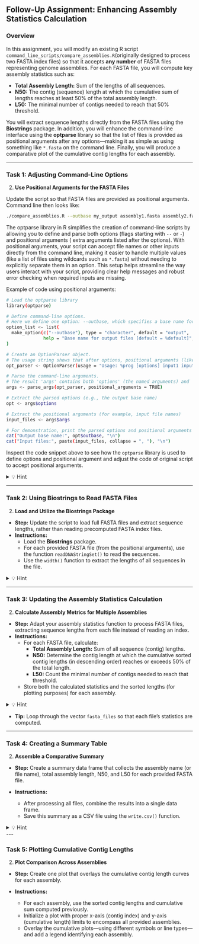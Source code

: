 ## Follow-Up Assignment: Enhancing Assembly Statistics Calculation

### Overview

In this assignment, you will modify an existing R script
`command_line_scripts/compare_assemblies.R`(originally designed to process
two FASTA index files) so that it accepts **any number**  of FASTA files representing
genome assemblies. For each FASTA file, you will compute key assembly statistics such as:

- **Total Assembly Length:**  Sum of the lengths of all sequences.
- **N50:**  The contig (sequence) length at which the cumulative sum of lengths reaches at
  least 50% of the total assembly length.
- **L50:**  The minimal number of contigs needed to reach that 50% threshold.

You will extract sequence lengths directly from the FASTA files using the **Biostrings**
package. In addition, you will enhance the command-line interface using the **optparse**
library so that the list of files is provided as positional arguments after any
options—making it as simple as using something like `*.fasta` on the command line.
Finally, you will produce a comparative plot of the cumulative contig lengths for each
assembly.


---

### Task 1: Adjusting Command-Line Options

2. **Use Positional Arguments for the FASTA Files**

Update the script so that FASTA files are provided as positional arguments.
  Command line then looks like:

```bash
./compare_assemblies.R --outbase my_output assembly1.fasta assembly2.fasta assembly3.fasta ...
```

The optparse library in R simplifies the creation of command-line scripts by allowing you
to define and parse both options (flags starting with `--` or `-`) and positional arguments (
extra arguments listed after the options). With positional arguments, your script can
accept file names or other inputs directly from the command line, making it easier to
handle multiple values (like a list of files using wildcards such as `*.fasta`) without
needing to explicitly separate them in an option. This setup helps streamline the way
users interact with your script, providing clear help messages and robust error checking
when required inputs are missing.

Example of code using positional arguments:

```bash
# Load the optparse library
library(optparse)

# Define command-line options.
# Here we define one option: --outbase, which specifies a base name for output files.
option_list <- list(
  make_option(c("--outbase"), type = "character", default = "output",
              help = "Base name for output files [default = %default]", metavar = "character")
)

# Create an OptionParser object.
# The usage string shows that after options, positional arguments (like input files) must be provided.
opt_parser <- OptionParser(usage = "Usage: %prog [options] input1 input2 ...", option_list = option_list)

# Parse the command-line arguments.
# The result 'args' contains both 'options' (the named arguments) and 'args' (the positional arguments).
args <- parse_args(opt_parser, positional_arguments = TRUE)

# Extract the parsed options (e.g., the output base name)
opt <- args$options

# Extract the positional arguments (for example, input file names)
input_files <- args$args

# For demonstration, print the parsed options and positional arguments
cat("Output base name:", opt$outbase, "\n")
cat("Input files:", paste(input_files, collapse = ", "), "\n")

````
Inspect the code snippet above to see how the `optparse` library is used to define options and positional argument and adjust
the code of original script to accept positional arguments. 

<details>
<summary>💡 Hint</summary>
Your code snippet might look like:

```R
library(optparse)

# Define command-line options only for output basename
option_list <- list(
  make_option(c("--outbase"), type = "character", default = "assembly_output",
              help = "Base name for output files [default = %default]", metavar = "character")
)

# Update usage to reflect that the FASTA files are positional arguments
opt_parser <- OptionParser(usage = "Usage: %prog [options] fasta_file1 fasta_file2 ...", option_list = option_list)

# Parse arguments: the result will include both options and positional arguments
args <- parse_args(opt_parser, positional_arguments = TRUE)

# Extract the options and the positional arguments (FASTAs)
opt <- args$options
fasta_files <- args$args

# Ensure at least one FASTA file is provided
if (length(fasta_files) < 1) {
  print_help(opt_parser)
  stop("At least one FASTA file must be provided as a positional argument.", call. = FALSE)
}
```

</details>


---

### Task 2: Using Biostrings to Read FASTA Files

2. **Load and Utilize the Biostrings Package**

- **Step:**  Update the script to load full FASTA files and extract sequence lengths,
  rather than reading precomputed FASTA index files.
- **Instructions:**
    - Load the **Biostrings**  package.
    - For each provided FASTA file (from the positional arguments), use the function
      `readDNAStringSet()` to read the sequences.
    - Use the `width()` function to extract the lengths of all sequences in the file.

<details>
<summary>💡 Hint</summary>

```R
library(Biostrings)

# For a given FASTA file (fa_file):
seqs <- readDNAStringSet(fa_file)
contig_lengths <- width(seqs)
```
</details>

---

### Task 3: Updating the Assembly Statistics Calculation

2. **Calculate Assembly Metrics for Multiple Assemblies**

- **Step:**  Adapt your assembly statistics function to process FASTA files, extracting
  sequence lengths from each file instead of reading an index.
- **Instructions:**
    - For each FASTA file, calculate:
        - **Total Assembly Length:**  Sum of all sequence (contig) lengths.
        - **N50:**  Determine the contig length at which the cumulative sorted contig
          lengths (in descending order) reaches or exceeds 50% of the total length.
        - **L50:**  Count the minimal number of contigs needed to reach that threshold.
    - Store both the calculated statistics and the sorted lengths (for plotting purposes)
      for each assembly.

<details>
<summary>💡 Hint</summary> 

```R
calculate_assembly_stats <- function(fa_file) {
  seqs <- readDNAStringSet(fa_file)
  contig_lengths <- width(seqs)
  total_length <- sum(contig_lengths)

  sorted_lengths <- sort(contig_lengths, decreasing = TRUE)
  cumsum_lengths <- cumsum(sorted_lengths)

  L50 <- which(cumsum_lengths >= total_length / 2)[1]
  N50 <- sorted_lengths[L50]

  list(total_length = total_length, N50 = N50, L50 = L50,
       sorted_lengths = sorted_lengths, cumsum = cumsum_lengths)
}
```
</details>

- **Tip:**  Loop through the vector `fasta_files` so that each file’s statistics are
  computed.

---

### Task 4: Creating a Summary Table

2. **Assemble a Comparative Summary**

- **Step:**  Create a summary data frame that collects the assembly name (or file name),
  total assembly length, N50, and L50 for each provided FASTA file.

- **Instructions:**
    - After processing all files, combine the results into a single data frame.
    - Save this summary as a CSV file using the `write.csv()` function.

<details>
<summary>💡 Hint</summary>

```R

Your summary data frame could be structured as:

```R
summary_df <- data.frame(
  Assembly = sapply(fasta_files, basename),
  Total_Length = sapply(stats_list, function(x) x$total_length),
  N50 = sapply(stats_list, function(x) x$N50),
  L50 = sapply(stats_list, function(x) x$L50)
)
write.csv(summary_df, file = paste0(opt$outbase, "_summary.csv"), row.names = FALSE)
```
</details>
---

### Task 5: Plotting Cumulative Contig Lengths

2. **Plot Comparison Across Assemblies**

- **Step:**  Create one plot that overlays the cumulative contig length curves for each
  assembly.

- **Instructions:**

    - For each assembly, use the sorted contig lengths and cumulative sum computed previously.
    - Initialize a plot with proper x-axis (contig index) and y-axis (cumulative length)
      limits to encompass all provided assemblies.
    - Overlay the cumulative plots—using different symbols or line types—and add a legend
      identifying each assembly.

